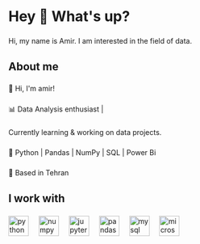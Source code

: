 <h1 align="left">Hey 👋 What's up?</h1>

###

<p align="left">Hi, my name is Amir. I am interested in the field of data.</p>

###

<h2 align="left">About me</h2>

###

<p align="left">👋 Hi, I'm amir!</p>

###

<p align="left">📊 Data Analysis enthusiast |</p>

###

<p align="left">Currently learning & working on data projects.</p>

###

<p align="left">🐍 Python | Pandas | NumPy | SQL | Power Bi</p>

###

<p align="left">📍 Based in Tehran</p>

###

<h2 align="left">I work with</h2>

###

<div align="left">
  <img src="https://cdn.jsdelivr.net/gh/devicons/devicon/icons/python/python-original.svg" height="40" alt="python logo"  />
  <img width="12" />
  <img src="https://cdn.jsdelivr.net/gh/devicons/devicon/icons/numpy/numpy-original.svg" height="40" alt="numpy logo"  />
  <img width="12" />
  <img src="https://cdn.jsdelivr.net/gh/devicons/devicon/icons/jupyter/jupyter-original.svg" height="40" alt="jupyter logo"  />
  <img width="12" />
  <img src="https://cdn.jsdelivr.net/gh/devicons/devicon/icons/pandas/pandas-original.svg" height="40" alt="pandas logo"  />
  <img width="12" />
  <img src="https://cdn.jsdelivr.net/gh/devicons/devicon/icons/mysql/mysql-original.svg" height="40" alt="mysql logo"  />
  <img width="12" />
  <img src="https://cdn.jsdelivr.net/gh/devicons/devicon/icons/microsoftsqlserver/microsoftsqlserver-plain.svg" height="40" alt="microsoftsqlserver logo"  />
</div>

###


###
